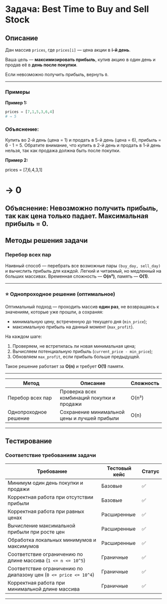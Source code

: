 # Задача: Best Time to Buy and Sell Stock

## Описание

Дан массив `prices`, где `prices[i]` — цена акции в **i-й день**.

Ваша цель — **максимизировать прибыль**, купив акцию в один день и продав её в **день после покупки**. 

Если невозможно получить прибыль, вернуть `0`.

---

### Примеры

**Пример 1:**

```python
prices = [7,1,5,3,6,4]
# → 5
```
### Объяснение:

Купить во 2-й день (цена = 1) и продать в 5-й день (цена = 6), прибыль = 6 - 1 = 5.
Обратите внимание, что купить в 2-й день и продать в 1-й день нельзя, так как продажа должна быть после покупки.

**Пример 2:**

prices = [7,6,4,3,1]
# → 0


Объяснение:
Невозможно получить прибыль, так как цена только падает. Максимальная прибыль = 0.
---

##  Методы решения задачи

### Перебор всех пар

Наивный способ — перебрать все возможные пары `(buy_day, sell_day)` и вычислить прибыль для каждой.
Легкий и читаемый, но медленный на больших массивах.
Временная сложность — **O(n²)**, память — **O(1)**.

---

### ⭐ Однопроходное решение (оптимальное)

Оптимальный подход — проходить массив **один раз**, не возвращаясь к значениям, которые уже прошли, а сохраняя:
- минимальную цену, встреченную до текущего дня (`min_price`);
- максимальную прибыль на данный момент (`max_profit`).

На каждом шаге:
1. Проверяем, не встретилась ли новая минимальная цена;
2. Вычисляем потенциальную прибыль (`current_price - min_price`);
3. Обновляем `max_profit`, если прибыль больше предыдущей.

Такое решение работает за **O(n)** и требует **O(1)** памяти.

---

| Метод | Описание                                     | Сложность |
|-------|----------------------------------------------|-----------|
| Перебор всех пар | Проверка всех комбинаций покупки и продажи   | O(n²) |
| Однопроходное решение | Сохранение минимальной цены и лучшей прибыли | O(n) |

---

##  Тестирование

### Соответствие требованиям задачи

| Требование | Тестовый кейс | Статус |
|------------|---------------|--------|
| Минимум один день покупки и продажи | Базовые | ✅ |
| Корректная работа при отсутствии прибыли | Базовые | ✅ |
| Корректная работа при равных ценах | Расширенные | ✅ |
| Вычисление максимальной прибыли при росте цен | Расширенные | ✅ |
| Обработка локальных минимумов и максимумов | Расширенные | ✅ |
| Соответствие ограничению по длине массива (`1 <= n <= 10^5`) | Граничные | ✅ |
| Соответствие ограничению по диапазону цен (`0 <= price <= 10^4`) | Граничные | ✅ |
| Корректная работа при минимальной длине массива | Граничные | ✅ |
---